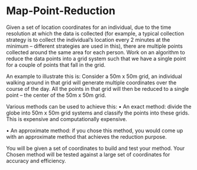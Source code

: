 # Map-Point-Reduction
Given a set of location coordinates for an individual, due to the time resolution at which the data
is collected (for example, a typical collection strategy is to collect the individual’s location every
2 minutes at the minimum – different strategies are used in this), there are multiple points
collected around the same area for each person. Work on an
algorithm to reduce the data points into a grid system such that we have a single point for a
couple of points that fall in the grid.

An example to illustrate this is: Consider a 50m x 50m grid, an individual walking around in that
grid will generate multiple coordinates over the course of the day. All the points in that grid will
then be reduced to a single point – the center of the 50m x 50m grid.

Various methods can be used to achieve this:
• An exact method: divide the globe into 50m x 50m grid systems and classify the
points into these grids. This is expensive and computationally expensive.

• An approximate method: if you chose this method, you would come up with an
approximate method that achieves the reduction purpose.

You will be given a set of coordinates to build and test your method. Your Chosen method will
be tested against a large set of coordinates for accuracy and efficiency.
